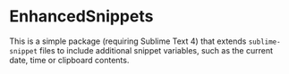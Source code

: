 # EnhancedSnippets

This is a simple package (requiring Sublime Text 4) that extends
`sublime-snippet` files to include additional snippet variables, such as the
current date, time or clipboard contents.
